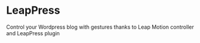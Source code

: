 LeapPress
=========

Control your Wordpress blog with gestures thanks to Leap Motion controller and LeapPress plugin
